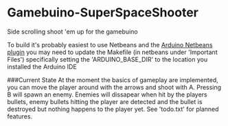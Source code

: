 Gamebuino-SuperSpaceShooter
===========================

Side scrolling shoot 'em up for the gamebuino  

To build it's probably easiest to use Netbeans and the [Arduino Netbeans plugin](https://code.google.com/p/arduino-netbeans/) you may need to update the Makefile (in netbeans under 'Important Files') specifically setting the 'ARDUINO\_BASE_DIR' to the location you installed the Arduino IDE  

###Current State
At the moment the basics of gameplay are implemented, you can move the player around with the arrows and shoot with A. Pressing B will spawn an enemy. Enemies will dissapear when hit by the players bullets, enemy bullets hitting the player are detected and the bullet is destroyed but nothing happens to the player yet.
See 'todo.txt' for planned features.
